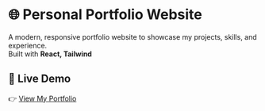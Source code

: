 # 🌐 Personal Portfolio Website

A modern, responsive portfolio website to showcase my projects, skills, and experience.  
Built with **React, Tailwind** 

## 🚀 Live Demo
👉 [View My Portfolio](https://muhammad-abid-portfolio.netlify.app/)
